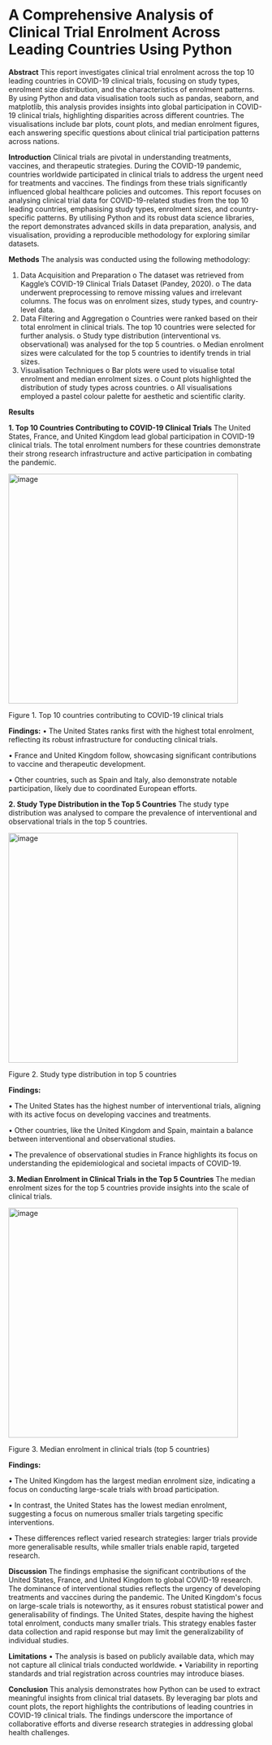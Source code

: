 # A Comprehensive Analysis of Clinical Trial Enrolment Across Leading Countries Using Python

**Abstract**
This report investigates clinical trial enrolment across the top 10 leading countries in COVID-19 clinical trials, focusing on study types, enrolment size distribution, and the characteristics of enrolment patterns. By using Python and data visualisation tools such as pandas, seaborn, and matplotlib, this analysis provides insights into global participation in COVID-19 clinical trials, highlighting disparities across different countries. The visualisations include bar plots, count plots, and median enrolment figures, each answering specific questions about clinical trial participation patterns across nations.

**Introduction**
Clinical trials are pivotal in understanding treatments, vaccines, and therapeutic strategies. During the COVID-19 pandemic, countries worldwide participated in clinical trials to address the urgent need for treatments and vaccines. The findings from these trials significantly influenced global healthcare policies and outcomes.
This report focuses on analysing clinical trial data for COVID-19-related studies from the top 10 leading countries, emphasising study types, enrolment sizes, and country-specific patterns. By utilising Python and its robust data science libraries, the report demonstrates advanced skills in data preparation, analysis, and visualisation, providing a reproducible methodology for exploring similar datasets.

**Methods**
The analysis was conducted using the following methodology:
1.	Data Acquisition and Preparation
o	The dataset was retrieved from Kaggle’s COVID-19 Clinical Trials Dataset (Pandey, 2020).
o	The data underwent preprocessing to remove missing values and irrelevant columns. The focus was on enrolment sizes, study types, and country-level data.
2.	Data Filtering and Aggregation
o	Countries were ranked based on their total enrolment in clinical trials. The top 10 countries were selected for further analysis.
o	Study type distribution (interventional vs. observational) was analysed for the top 5 countries.
o	Median enrolment sizes were calculated for the top 5 countries to identify trends in trial sizes.
3.	Visualisation Techniques
o	Bar plots were used to visualise total enrolment and median enrolment sizes.
o	Count plots highlighted the distribution of study types across countries.
o	All visualisations employed a pastel colour palette for aesthetic and scientific clarity.

**Results**

**1. Top 10 Countries Contributing to COVID-19 Clinical Trials**
The United States, France, and United Kingdom lead global participation in COVID-19 clinical trials. The total enrolment numbers for these countries demonstrate their strong research infrastructure and active participation in combating the pandemic.

<img width="452" alt="image" src="https://github.com/user-attachments/assets/77029a38-e774-4328-a65f-ee81a0a1df39" />

Figure 1. Top 10 countries contributing to COVID-19 clinical trials 

**Findings:**
•	The United States ranks first with the highest total enrolment, reflecting its robust infrastructure for conducting clinical trials.

•	France and United Kingdom follow, showcasing significant contributions to vaccine and therapeutic development.

•	Other countries, such as Spain and Italy, also demonstrate notable participation, likely due to coordinated European efforts.


**2. Study Type Distribution in the Top 5 Countries**
The study type distribution was analysed to compare the prevalence of interventional and observational trials in the top 5 countries.

<img width="452" alt="image" src="https://github.com/user-attachments/assets/326cc891-9f68-477c-8eca-53586e161950" />

Figure 2.  Study type distribution in top 5 countries 

**Findings:**

•	The United States has the highest number of interventional trials, aligning with its active focus on developing vaccines and treatments.

•	Other countries, like the United Kingdom and Spain, maintain a balance between interventional and observational studies.

•	The prevalence of observational studies in France highlights its focus on understanding the epidemiological and societal impacts of COVID-19.


**3. Median Enrolment in Clinical Trials in the Top 5 Countries**
The median enrolment sizes for the top 5 countries provide insights into the scale of clinical trials.

<img width="452" alt="image" src="https://github.com/user-attachments/assets/79f7e82f-484f-4ba3-bbcb-cded4eba8778" />

Figure 3. Median enrolment in clinical trials (top 5 countries)

**Findings:**

•	The United Kingdom has the largest median enrolment size, indicating a focus on conducting large-scale trials with broad participation.

•	In contrast, the United States has the lowest median enrolment, suggesting a focus on numerous smaller trials targeting specific interventions.

•	These differences reflect varied research strategies: larger trials provide more generalisable results, while smaller trials enable rapid, targeted research.


**Discussion**
The findings emphasise the significant contributions of the United States, France, and United Kingdom to global COVID-19 research. The dominance of interventional studies reflects the urgency of developing treatments and vaccines during the pandemic. The United Kingdom's focus on large-scale trials is noteworthy, as it ensures robust statistical power and generalisability of findings.
The United States, despite having the highest total enrolment, conducts many smaller trials. This strategy enables faster data collection and rapid response but may limit the generalizability of individual studies.

**Limitations**
•	The analysis is based on publicly available data, which may not capture all clinical trials conducted worldwide.
•	Variability in reporting standards and trial registration across countries may introduce biases.

**Conclusion**
This analysis demonstrates how Python can be used to extract meaningful insights from clinical trial datasets. By leveraging bar plots and count plots, the report highlights the contributions of leading countries in COVID-19 clinical trials. The findings underscore the importance of collaborative efforts and diverse research strategies in addressing global health challenges.

